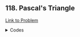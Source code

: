 <h2>118. Pascal's Triangle</h2>

[Link to Problem](https://leetcode.com/problems/pascals-triangle)

<details><summary>Codes</summary>

```java
import java.util.ArrayList;
import java.util.List;

public class LC118 {
    public List<List<Integer>> generate(int numRows) {
        List<List<Integer>> answer = new ArrayList<>(numRows);
        for (int i = 0; i < numRows; i++) {
            answer.add(new ArrayList<>(i + 1));
            for (int j = 0; j < i + 1; j++) {
                if (i - 1 >= 0 && j - 1 >= 0 && j < i)
                    answer.get(i).add(answer.get(i - 1).get(j - 1) + answer.get(i - 1).get(j));
                else answer.get(i).add(1);
            }
        }

        return answer;
    }
}
```

</details>
